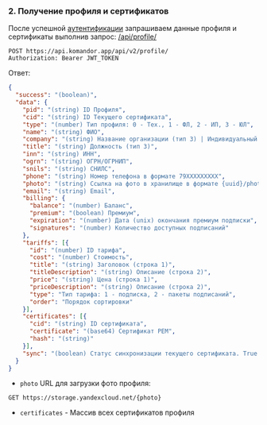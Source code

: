 ### 2. Получение профиля и сертификатов

После успешной [аутентификации](1.auth.md) запрашиваем данные профиля и сертификаты выполнив запрос: [/api/profile/](https://api.komandor.app/docs/static/index.html#/Users/post_api_profile_)

```http request
POST https://api.komandor.app/api/v2/profile/
Authorization: Bearer JWT_TOKEN
```

Ответ:

```json
{
  "success": "(boolean)",
  "data": {
    "pid": "(string) ID Профиля",
    "cid": "(string) ID Текущего сертификата",
    "type": "(number) Тип профиля: 0 - Тех., 1 - ФЛ, 2 - ИП, 3 - ЮЛ",
    "name": "(string) ФИО",
    "company": "(string) Название организации (тип 3) | Индивидуальный предприниматель (тип 2)",
    "title": "(string) Должность (тип 3)",
    "inn": "(string) ИНН",
    "ogrn": "(string) ОГРН/ОГРНИП",
    "snils": "(string) СНИЛС",
    "phone": "(string) Номер телефона в формате 79XXXXXXXXX",
    "photo": "(string) Ссылка на фото в хранилище в формате {uuid}/photos/{file}",
    "email": "(string) Email",
    "billing": {
      "balance": "(number) Баланс",
      "premium": "(boolean) Премиум",
      "expiration": "(number) Дата (unix) окончания премиум подписки",
      "signatures": "(number) Количество доступных подписаний"
    },
    "tariffs": [{
      "id": "(number) ID тарифа",
      "cost": "(number) Стоимость",
      "title": "(string) Заголовок (строка 1)",
      "titleDescription": "(string) Описание (строка 2)",
      "price": "(string) Цена (строка 1)",
      "priceDescription": "(string) Описание (строка 2)",
      "type": "Тип тарифа: 1 - подписка, 2 - пакеты подписаний",
      "order": "Порядок сортировки"
    }],
    "certificates": [{
      "cid": "(string) ID сертификата",
      "certificate": "(base64) Сертификат PEM",
      "hash": "(string)"
    }],
    "sync": "(boolean) Статус синхронизации текущего сертификата. True - синхронизирован, false - не синхронизирован"
  }
}
```

- `photo` URL для загрузки фото профиля:

```http request
GET https://storage.yandexcloud.net/{photo}
```

- `certificates` - Массив всех сертификатов профиля

